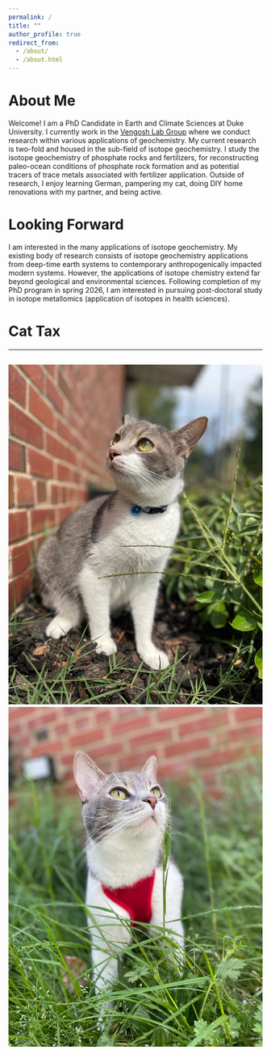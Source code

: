 ```yaml
---
permalink: /
title: ""
author_profile: true
redirect_from: 
  - /about/
  - /about.html
---
```


About Me
======
Welcome! I am a PhD Candidate in Earth and Climate Sciences at Duke University. I currently work in the [Vengosh Lab Group](https://sites.nicholas.duke.edu/avnervengosh/) where we conduct research within various applications of geochemistry. My current research is two-fold and housed in the sub-field of isotope geochemistry. I study the isotope geochemistry of phosphate rocks and fertilizers, for reconstructing paleo-ocean conditions of phosphate rock formation and as potential tracers of trace metals associated with fertilizer application. Outside of research, I enjoy learning German, pampering my cat, doing DIY home renovations with my partner, and being active.

Looking Forward
======
I am interested in the many applications of isotope geochemistry. My existing body of research consists of isotope geochemistry applications from deep-time earth systems to contemporary anthropogenically impacted modern systems. However, the applications of isotope chemistry extend far beyond geological and environmental sciences. Following completion of my PhD program in spring 2026, I am interested in pursuing post-doctoral study in isotope metallomics (application of isotopes in health sciences). 

Cat Tax
=======
---
![Penelope1](/images/cat1.jpg)
![Penelope2](/images/cat2.jpg)
---
